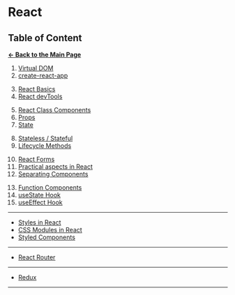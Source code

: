 # React

## Table of Content

[**&larr; Back to the Main Page**](./../README.md)

<div></div>

1. [Virtual DOM](./virtual-dom.md)
2. [create-react-app](./create-react-app.md)

<div></div>

3. [React Basics](./react-basics.md)
4. [React devTools](./react-dev-tools.md)

<div></div>

5.  [React Class Components](./react-components.md)
6.  [Props](./props.md)
7.  [State](./state.md)

<div></div>

8. [Stateless / Stateful](./stateless-stateful.md)
9. [Lifecycle Methods](./lifecycle.md)

<div></div>

<div></div>

10. [React Forms](./react-forms.md)
11. [Practical aspects in React](./practical-aspects.md)
12. [Separating Components](./separating-components.md)

<div></div>

13. [Function Components](./function-components.md)
14. [useState Hook](./use-state.md) <!-- review  -->
15. [useEffect Hook](./use-effect.md) <!-- review  -->

<div></div>

<hr>

<div></div>

- [Styles in React](./styles/style.md)
- [CSS Modules in React](./styles/css-modules.md)
- [Styled Components](./styles/styled-components.md) <!-- study  -->

<div></div>

<hr>

<div></div>

- [React Router](./router/react-router.md) <!-- study  -->

<div></div>

<hr>

<div></div>

- [Redux](./redux/redux.md) <!-- study  -->

<div></div>

<hr>
